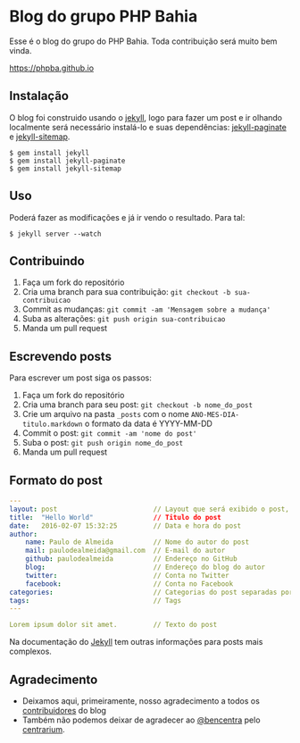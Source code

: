 # Blog do grupo PHP Bahia

Esse é o blog do grupo do PHP Bahia. Toda contribuição será muito bem vinda.

https://phpba.github.io

## Instalação

O blog foi construido usando o [jekyll], logo para fazer um post e ir olhando localmente será necessário instalá-lo e suas dependências: [jekyll-paginate] e [jekyll-sitemap].

~~~
$ gem install jekyll
$ gem install jekyll-paginate
$ gem install jekyll-sitemap
~~~

## Uso

Poderá fazer as modificações e já ir vendo o resultado. Para tal:

~~~
$ jekyll server --watch
~~~

## Contribuindo

1. Faça um fork do repositório
2. Cria uma branch para sua contribuição: `git checkout -b sua-contribuicao`
3. Commit as mudanças: `git commit -am 'Mensagem sobre a mudança'`
4. Suba as alterações: `git push origin sua-contribuicao`
5. Manda um pull request

## Escrevendo posts

Para escrever um post siga os passos:

1. Faça um fork do repositório
2. Cria uma branch para seu post: `git checkout -b nome_do_post`
3. Crie um arquivo na pasta `_posts` com o nome `ANO-MES-DIA-titulo.markdown` o formato da data é YYYY-MM-DD
4. Commit o post: `git commit -am 'nome do post'`
5. Suba o post: `git push origin nome_do_post`
6. Manda um pull request

## Formato do post

```YAML
---
layout: post                        // Layout que será exibido o post, o nome do layout é post :)
title:  "Hello World"               // Titulo do post  
date:   2016-02-07 15:32:25         // Data e hora do post
author: 
    name: Paulo de Almeida          // Nome do autor do post
    mail: paulodealmeida@gmail.com  // E-mail do autor
    github: paulodealmeida          // Endereço no GitHub
    blog:                           // Endereço do blog do autor
    twitter:                        // Conta no Twitter
    facebook:                       // Conta no Facebook  
categories:                         // Categorias do post separadas por virgula, se não houver categoria escrever "Sem categoria"
tags:                               // Tags
---

Lorem ipsum dolor sit amet.         // Texto do post

```

Na documentação do [Jekyll](http://jekyllrb.com/docs/posts/) tem outras informações para posts mais complexos.

## Agradecimento

* Deixamos aqui, primeiramente, nosso agradecimento a todos os [contribuidores] do blog
* Também não podemos deixar de agradecer ao [@bencentra][author] pelo [centrarium][theme].

[jekyll]: http://jekyllrb.com/
[jekyll-sitemap]: https://github.com/jekyll/jekyll-sitemap
[jekyll-paginate]: https://github.com/jekyll/jekyll-paginate
[contribuidores]: https://github.com/phpba/phpba.github.io/graphs/contributors
[author]: https://github.com/bencentra/
[theme]: https://github.com/bencentra/centrarium
